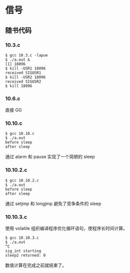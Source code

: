 # 信号

## 随书代码

### 10.3.c

```shell
$ gcc 10.3.c -lapue
$ ./a.out &
[1] 18096
$ kill -USR1 18096
received SIGUSR1
$ kill -USR2 18096
received SIGUSR2
$ kill 18096
```

### 10.6.c

直接 GG

### 10.10.c

```shell
$ gcc 10.10.c
$ ./a.out
before sleep
after sleep
```

通过 alarm 和 pause 实现了一个简陋的 sleep

### 10.10.2.c

```shell
$ gcc 10.10.2.c
$ ./a.out
before sleep
after sleep
```

通过 setjmp 和 longjmp 避免了竞争条件的 sleep

### 10.10.3.c

使用 volatile 组织编译程序优化循环语句，使程序长时间计算。

```shell
$ gcc 10.10.3.c
$ ./a.out
^C
sig_int starting
sleep2 returned: 0
```

数值计算在完成之前就结束了。